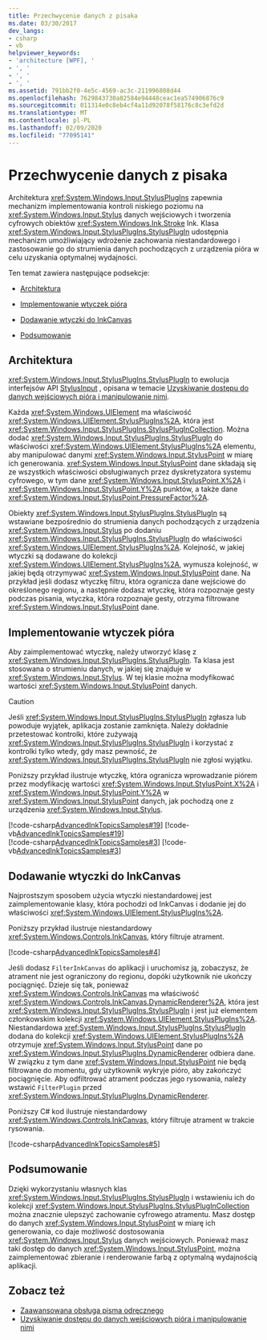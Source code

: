 ```yaml
---
title: Przechwycenie danych z pisaka
ms.date: 03/30/2017
dev_langs:
- csharp
- vb
helpviewer_keywords:
- 'architecture [WPF], '
- ', '
- ', '
- ', '
ms.assetid: 791bb2f0-4e5c-4569-ac3c-211996808d44
ms.openlocfilehash: 7629843730a82584e94448ceac1ea574906876c9
ms.sourcegitcommit: 011314e0c8eb4cf4a11d92078f58176c8c3efd2d
ms.translationtype: MT
ms.contentlocale: pl-PL
ms.lasthandoff: 02/09/2020
ms.locfileid: "77095141"
---
```

# <a name="intercepting-input-from-the-stylus"></a>Przechwycenie danych z pisaka
Architektura <xref:System.Windows.Input.StylusPlugIns> zapewnia mechanizm implementowania kontroli niskiego poziomu na <xref:System.Windows.Input.Stylus> danych wejściowych i tworzenia cyfrowych obiektów <xref:System.Windows.Ink.Stroke> Ink. Klasa <xref:System.Windows.Input.StylusPlugIns.StylusPlugIn> udostępnia mechanizm umożliwiający wdrożenie zachowania niestandardowego i zastosowanie go do strumienia danych pochodzących z urządzenia pióra w celu uzyskania optymalnej wydajności.  
  
 Ten temat zawiera następujące podsekcje:  
  
- [Architektura](#Architecture)  
  
- [Implementowanie wtyczek pióra](#ImplementingStylusPlugins)  
  
- [Dodawanie wtyczki do InkCanvas](#AddingYourPluginToAnInkCanvas)  
  
- [Podsumowanie](#Conclusion)  
  
<a name="Architecture"></a>   
## <a name="architecture"></a>Architektura  
 <xref:System.Windows.Input.StylusPlugIns.StylusPlugIn> to ewolucja interfejsów API [StylusInput](https://docs.microsoft.com/previous-versions/dotnet/netframework-3.5/ms574861(v=vs.90)) , opisana w temacie [Uzyskiwanie dostępu do danych wejściowych pióra i manipulowanie nimi](https://docs.microsoft.com/previous-versions/ms818317(v%3dmsdn.10)).  
  
 Każda <xref:System.Windows.UIElement> ma właściwość <xref:System.Windows.UIElement.StylusPlugIns%2A>, która jest <xref:System.Windows.Input.StylusPlugIns.StylusPlugInCollection>. Można dodać <xref:System.Windows.Input.StylusPlugIns.StylusPlugIn> do właściwości <xref:System.Windows.UIElement.StylusPlugIns%2A> elementu, aby manipulować danymi <xref:System.Windows.Input.StylusPoint> w miarę ich generowania. <xref:System.Windows.Input.StylusPoint> dane składają się ze wszystkich właściwości obsługiwanych przez dyskretyzatora systemu cyfrowego, w tym dane <xref:System.Windows.Input.StylusPoint.X%2A> i <xref:System.Windows.Input.StylusPoint.Y%2A> punktów, a także dane <xref:System.Windows.Input.StylusPoint.PressureFactor%2A>.  
  
 Obiekty <xref:System.Windows.Input.StylusPlugIns.StylusPlugIn> są wstawiane bezpośrednio do strumienia danych pochodzących z urządzenia <xref:System.Windows.Input.Stylus> po dodaniu <xref:System.Windows.Input.StylusPlugIns.StylusPlugIn> do właściwości <xref:System.Windows.UIElement.StylusPlugIns%2A>. Kolejność, w jakiej wtyczki są dodawane do kolekcji <xref:System.Windows.UIElement.StylusPlugIns%2A>, wymusza kolejność, w jakiej będą otrzymywać <xref:System.Windows.Input.StylusPoint> dane. Na przykład jeśli dodasz wtyczkę filtru, która ogranicza dane wejściowe do określonego regionu, a następnie dodasz wtyczkę, która rozpoznaje gesty podczas pisania, wtyczka, która rozpoznaje gesty, otrzyma filtrowane <xref:System.Windows.Input.StylusPoint> dane.  
  
<a name="ImplementingStylusPlugins"></a>   
## <a name="implementing-stylus-plug-ins"></a>Implementowanie wtyczek pióra  
 Aby zaimplementować wtyczkę, należy utworzyć klasę z <xref:System.Windows.Input.StylusPlugIns.StylusPlugIn>. Ta klasa jest stosowana o strumieniu danych, w jakiej się znajduje w <xref:System.Windows.Input.Stylus>. W tej klasie można modyfikować wartości <xref:System.Windows.Input.StylusPoint> danych.  
  
> [!CAUTION]
> Jeśli <xref:System.Windows.Input.StylusPlugIns.StylusPlugIn> zgłasza lub powoduje wyjątek, aplikacja zostanie zamknięta. Należy dokładnie przetestować kontrolki, które zużywają <xref:System.Windows.Input.StylusPlugIns.StylusPlugIn> i korzystać z kontrolki tylko wtedy, gdy masz pewność, że <xref:System.Windows.Input.StylusPlugIns.StylusPlugIn> nie zgłosi wyjątku.  
  
 Poniższy przykład ilustruje wtyczkę, która ogranicza wprowadzanie piórem przez modyfikację wartości <xref:System.Windows.Input.StylusPoint.X%2A> i <xref:System.Windows.Input.StylusPoint.Y%2A> w <xref:System.Windows.Input.StylusPoint> danych, jak pochodzą one z urządzenia <xref:System.Windows.Input.Stylus>.  
  
 [!code-csharp[AdvancedInkTopicsSamples#19](~/samples/snippets/csharp/VS_Snippets_Wpf/AdvancedInkTopicsSamples/CSharp/DynamicRenderer.cs#19)]
 [!code-vb[AdvancedInkTopicsSamples#19](~/samples/snippets/visualbasic/VS_Snippets_Wpf/AdvancedInkTopicsSamples/VisualBasic/DynamicRenderer.vb#19)]  
[!code-csharp[AdvancedInkTopicsSamples#3](~/samples/snippets/csharp/VS_Snippets_Wpf/AdvancedInkTopicsSamples/CSharp/DynamicRenderer.cs#3)]
[!code-vb[AdvancedInkTopicsSamples#3](~/samples/snippets/visualbasic/VS_Snippets_Wpf/AdvancedInkTopicsSamples/VisualBasic/DynamicRenderer.vb#3)]  
  
<a name="AddingYourPluginToAnInkCanvas"></a>   
## <a name="adding-your-plug-in-to-an-inkcanvas"></a>Dodawanie wtyczki do InkCanvas  
 Najprostszym sposobem użycia wtyczki niestandardowej jest zaimplementowanie klasy, która pochodzi od InkCanvas i dodanie jej do właściwości <xref:System.Windows.UIElement.StylusPlugIns%2A>.  
  
 Poniższy przykład ilustruje niestandardowy <xref:System.Windows.Controls.InkCanvas>, który filtruje atrament.  
  
 [!code-csharp[AdvancedInkTopicsSamples#4](~/samples/snippets/csharp/VS_Snippets_Wpf/AdvancedInkTopicsSamples/CSharp/Window1.xaml.cs#4)]  
  
 Jeśli dodasz `FilterInkCanvas` do aplikacji i uruchomisz ją, zobaczysz, że atrament nie jest ograniczony do regionu, dopóki użytkownik nie ukończy pociągnięć. Dzieje się tak, ponieważ <xref:System.Windows.Controls.InkCanvas> ma właściwość <xref:System.Windows.Controls.InkCanvas.DynamicRenderer%2A>, która jest <xref:System.Windows.Input.StylusPlugIns.StylusPlugIn> i jest już elementem członkowskim kolekcji <xref:System.Windows.UIElement.StylusPlugIns%2A>. Niestandardowa <xref:System.Windows.Input.StylusPlugIns.StylusPlugIn> dodana do kolekcji <xref:System.Windows.UIElement.StylusPlugIns%2A> otrzymuje <xref:System.Windows.Input.StylusPoint> dane po <xref:System.Windows.Input.StylusPlugIns.DynamicRenderer> odbiera dane. W związku z tym dane <xref:System.Windows.Input.StylusPoint> nie będą filtrowane do momentu, gdy użytkownik wykryje pióro, aby zakończyć pociągnięcie. Aby odfiltrować atrament podczas jego rysowania, należy wstawić `FilterPlugin` przed <xref:System.Windows.Input.StylusPlugIns.DynamicRenderer>.  
  
 Poniższy C# kod ilustruje niestandardowy <xref:System.Windows.Controls.InkCanvas>, który filtruje atrament w trakcie rysowania.  
  
 [!code-csharp[AdvancedInkTopicsSamples#5](~/samples/snippets/csharp/VS_Snippets_Wpf/AdvancedInkTopicsSamples/CSharp/Window1.xaml.cs#5)]  
  
<a name="Conclusion"></a>   
## <a name="conclusion"></a>Podsumowanie  
 Dzięki wykorzystaniu własnych klas <xref:System.Windows.Input.StylusPlugIns.StylusPlugIn> i wstawieniu ich do kolekcji <xref:System.Windows.Input.StylusPlugIns.StylusPlugInCollection> można znacznie ulepszyć zachowanie cyfrowego atramentu. Masz dostęp do danych <xref:System.Windows.Input.StylusPoint> w miarę ich generowania, co daje możliwość dostosowania <xref:System.Windows.Input.Stylus> danych wejściowych. Ponieważ masz taki dostęp do danych <xref:System.Windows.Input.StylusPoint>, można zaimplementować zbieranie i renderowanie farbą z optymalną wydajnością aplikacji.  
  
## <a name="see-also"></a>Zobacz też

- [Zaawansowana obsługa pisma odręcznego](advanced-ink-handling.md)
- [Uzyskiwanie dostępu do danych wejściowych pióra i manipulowanie nimi](https://docs.microsoft.com/previous-versions/ms818317(v%3dmsdn.10))
